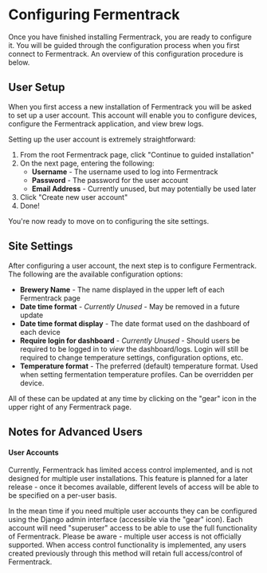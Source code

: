 # Configuring Fermentrack

Once you have finished installing Fermentrack, you are ready to configure it. You will be guided through the configuration process when you first connect to Fermentrack. An overview of this configuration procedure is below.

## User Setup

When you first access a new installation of Fermentrack you will be asked to set up a user account. This account will enable you to configure devices, configure the Fermentrack application, and view brew logs. 

Setting up the user account is extremely straightforward:

1. From the root Fermentrack page, click "Continue to guided installation"
2. On the next page, entering the following:
   * **Username** - The username used to log into Fermentrack
   * **Password** - The password for the user account
   * **Email Address** - Currently unused, but may potentially be used later
3. Click "Create new user account"
4. Done!

You're now ready to move on to configuring the site settings.

## Site Settings

After configuring a user account, the next step is to configure Fermentrack. The following are the available configuration options:

* **Brewery Name** - The name displayed in the upper left of each Fermentrack page
* **Date time format** - *Currently Unused* - May be removed in a future update
* **Date time format display** - The date format used on the dashboard of each device
* **Require login for dashboard** - *Currently Unused* - Should users be required to be logged in to *view* the dashboard/logs. Login will still be required to change temperature settings, configuration options, etc.
* **Temperature format** - The preferred (default) temperature format. Used when setting fermentation temperature profiles. Can be overridden per device.

All of these can be updated at any time by clicking on the "gear" icon in the upper right of any Fermentrack page.


## Notes for Advanced Users

#### User Accounts

Currently, Fermentrack has limited access control implemented, and is not designed for multiple user installations. This feature is planned for a later release - once it becomes available, different levels of access will be able to be specified on a per-user basis.

In the mean time if you need multiple user accounts they can be configured using the Django admin interface (accessible via the "gear" icon). Each account will need "superuser" access to be able to use the full functionality of Fermentrack. Please be aware - multiple user access is not officially supported. When access control functionality is implemented, any users created previously through this method will retain full access/control of Fermentrack.

